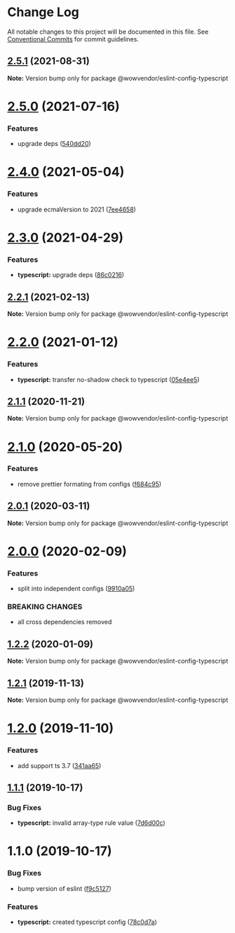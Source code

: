 # Change Log

All notable changes to this project will be documented in this file.
See [Conventional Commits](https://conventionalcommits.org) for commit guidelines.

## [2.5.1](https://github.com/wowvendor/eslint-configs/compare/@wowvendor/eslint-config-typescript@2.5.0...@wowvendor/eslint-config-typescript@2.5.1) (2021-08-31)

**Note:** Version bump only for package @wowvendor/eslint-config-typescript





# [2.5.0](https://github.com/wowvendor/eslint-configs/compare/@wowvendor/eslint-config-typescript@2.4.0...@wowvendor/eslint-config-typescript@2.5.0) (2021-07-16)


### Features

* upgrade deps ([540dd20](https://github.com/wowvendor/eslint-configs/commit/540dd206d54d42af131beac41bf22614cfebf00a))





# [2.4.0](https://github.com/wowvendor/eslint-configs/compare/@wowvendor/eslint-config-typescript@2.3.0...@wowvendor/eslint-config-typescript@2.4.0) (2021-05-04)


### Features

* upgrade ecmaVersion to 2021 ([7ee4658](https://github.com/wowvendor/eslint-configs/commit/7ee46589424add283039f69a50f0647087ee1ead))





# [2.3.0](https://github.com/wowvendor/eslint-configs/compare/@wowvendor/eslint-config-typescript@2.2.1...@wowvendor/eslint-config-typescript@2.3.0) (2021-04-29)


### Features

* **typescript:** upgrade deps ([86c0216](https://github.com/wowvendor/eslint-configs/commit/86c0216f9d28cf4522a019abd1165f3860dbb03b))





## [2.2.1](https://github.com/wowvendor/eslint-configs/compare/@wowvendor/eslint-config-typescript@2.2.0...@wowvendor/eslint-config-typescript@2.2.1) (2021-02-13)

**Note:** Version bump only for package @wowvendor/eslint-config-typescript





# [2.2.0](https://github.com/wowvendor/eslint-configs/compare/@wowvendor/eslint-config-typescript@2.1.1...@wowvendor/eslint-config-typescript@2.2.0) (2021-01-12)


### Features

* **typescript:** transfer no-shadow check to typescript ([05e4ee5](https://github.com/wowvendor/eslint-configs/commit/05e4ee51b15d3462ffea05c6bd539931ae58079e))





## [2.1.1](https://github.com/wowvendor/eslint-configs/compare/@wowvendor/eslint-config-typescript@2.1.0...@wowvendor/eslint-config-typescript@2.1.1) (2020-11-21)

**Note:** Version bump only for package @wowvendor/eslint-config-typescript





# [2.1.0](https://github.com/wowvendor/eslint-configs/compare/@wowvendor/eslint-config-typescript@2.0.1...@wowvendor/eslint-config-typescript@2.1.0) (2020-05-20)


### Features

* remove prettier formating from configs ([f684c95](https://github.com/wowvendor/eslint-configs/commit/f684c954409cdf67a3022fff9ab37b4a34ccf284))





## [2.0.1](https://github.com/wowvendor/eslint-configs/compare/@wowvendor/eslint-config-typescript@2.0.0...@wowvendor/eslint-config-typescript@2.0.1) (2020-03-11)

**Note:** Version bump only for package @wowvendor/eslint-config-typescript

# [2.0.0](https://github.com/wowvendor/eslint-configs/compare/@wowvendor/eslint-config-typescript@1.2.2...@wowvendor/eslint-config-typescript@2.0.0) (2020-02-09)

### Features

- split into independent configs ([9910a05](https://github.com/wowvendor/eslint-configs/commit/9910a05010983ccc2d07bae849f4766623cf6505))

### BREAKING CHANGES

- all cross dependencies removed

## [1.2.2](https://github.com/wowvendor/eslint-configs/compare/@wowvendor/eslint-config-typescript@1.2.1...@wowvendor/eslint-config-typescript@1.2.2) (2020-01-09)

**Note:** Version bump only for package @wowvendor/eslint-config-typescript

## [1.2.1](https://github.com/wowvendor/eslint-configs/compare/@wowvendor/eslint-config-typescript@1.2.0...@wowvendor/eslint-config-typescript@1.2.1) (2019-11-13)

**Note:** Version bump only for package @wowvendor/eslint-config-typescript

# [1.2.0](https://github.com/wowvendor/eslint-configs/compare/@wowvendor/eslint-config-typescript@1.1.1...@wowvendor/eslint-config-typescript@1.2.0) (2019-11-10)

### Features

- add support ts 3.7 ([341aa65](https://github.com/wowvendor/eslint-configs/commit/341aa65ebbe06846d1f8606bc523a97623b14b50))

## [1.1.1](https://github.com/wowvendor/eslint-configs/compare/@wowvendor/eslint-config-typescript@1.1.0...@wowvendor/eslint-config-typescript@1.1.1) (2019-10-17)

### Bug Fixes

- **typescript:** invalid array-type rule value ([7d6d00c](https://github.com/wowvendor/eslint-configs/commit/7d6d00c5b1ac947c69f1fb790e21a71a36c1c884))

# 1.1.0 (2019-10-17)

### Bug Fixes

- bump version of eslint ([f9c5127](https://github.com/wowvendor/eslint-configs/commit/f9c5127a3987420319d78d7c63a30270f4f5c10a))

### Features

- **typescript:** created typescript config ([78c0d7a](https://github.com/wowvendor/eslint-configs/commit/78c0d7ab7413768c42c8cbd43e9d1bb8be499ccd))
